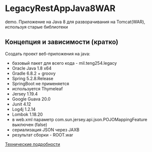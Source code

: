 # LegacyRestAppJava8WAR

demo. Приложение на Java 8 для разворачивания на Tomcat(WAR), используя старые библиотеки

## Концепция и зависимости (кратко)

Создать проект веб-приложения на java:

- базовый пакет для всего кода - mil.teng254.legacy
- Oracle Java 1.8 x64
- Gradle 6.8.2 + groovy
- Spring 5.2.8.Release
- SpringBoot не применяется
- используется Thymeleaf
- Jersey 1.19.4
- Google Guava 20.0
- Junit 4.12
- Log4j 1.2.14
- Lombok 1.18.20
- в web.xml параметр com.sun.jersey.api.json.POJOMappingFeature выключен (false)
- сериализация JSON через JAXB
- результат сборки - ROOT.war

[Технические подробности](docs-dev/tech-notes.md)
